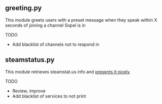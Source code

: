 ## greeting.py ##
This module greets users with a preset message when they speak within X seconds of joining a channel Sopel is in

TODO
* Add blacklist of channels not to respond in

## steamstatus.py ##
This module retrieves steamstat.us info and [presents it nicely](https://imgur.com/a/TKnsRLM)

TODO
* Review, improve
* Add blacklist of services to not print
